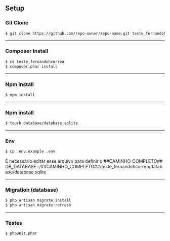 ## Setup

### Git Clone

```bash
$ git clone https://github.com/repo-owner/repo-name.git teste_fernandohcorrea
```
---

### Composer Install

```bash
$ cd teste_fernandohcorrea
$ composer.phar install
```
---

### Npm install

```bash
$ npm install
```
---

### Npm install

```bash
$ touch database/database.sqlite
```

---

### Env

```bash
$ cp .env.example .env
```
É necessário editar esse arquivo para definir o ##CAMINHO_COMPLETO##
DB_DATABASE=/##CAMINHO_COMPLETO##/teste_fernandohcorrea/database/database.sqlite

---

### Migration (database)

```bash
$ php artisan migrate:install
$ php artisan migrate:refresh
```

---

### Testes

```bash
$ phpunit.phar
```




